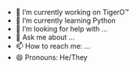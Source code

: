 <!-- ### Hi there 👋
 -->

<!-- **DivyanshuLohani/DivyanshuLohani** is a ✨ _special_ ✨ repository because its `README.md` (this file) appears on your GitHub profile. -->

<!-- Here are some ideas to get you started: -->

- 🔭 I’m currently working on TigerO™
- 🌱 I’m currently learning Python 
- 🤔 I’m looking for help with ...
- 💬 Ask me about ...
- 📫 How to reach me: ...
- 😄 Pronouns: He/They
